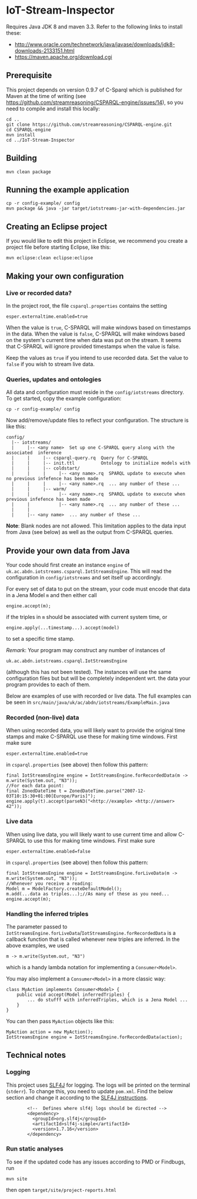 # IoT-Stream-Inspector

Requires Java JDK 8 and maven 3.3. Refer to the following links to install these:
  * http://www.oracle.com/technetwork/java/javase/downloads/jdk8-downloads-2133151.html
  * https://maven.apache.org/download.cgi

## Prerequisite

This project depends on version 0.9.7 of C-Sparql which is published for Maven at the time of writing (see https://github.com/streamreasoning/CSPARQL-engine/issues/14), so you need to compile and install this locally:

```
cd ..
git clone https://github.com/streamreasoning/CSPARQL-engine.git
cd CSPARQL-engine
mvn install
cd ../IoT-Stream-Inspector
```

## Building

```
mvn clean package
```

## Running the example application

```
cp -r config-example/ config
mvn package && java -jar target/iotstreams-jar-with-dependencies.jar
```

## Creating an Eclipse project

If you would like to edit this project in Eclipse, we recommend you create a project file before starting Eclipse, like this:
```
mvn eclipse:clean eclipse:eclipse
```

## Making your own configuration

### Live or recorded data?

In the project root, the file ```csparql.properties``` contains the setting
```
esper.externaltime.enabled=true
```
When the value is ```true```, C-SPARQL will make windows based on timestamps
in the data. When the value is ```false```, C-SPARQL will make windows
based on the system's current time when data was put on the stream.
It seems that C-SPARQL will ignore provided timestamps when the value is false.

Keep the values as ```true``` if you intend to use recorded data.
Set the value to ```false``` if you wish to stream live data.

### Queries, updates and ontologies

All data and configuration must reside in the ```config/iotstreams``` directory. To get started, copy the example configuration:
```
cp -r config-example/ config
```

Now add/remove/update files to reflect your configuration. The structure is like this:
```
config/
  |-- iotstreams/
  |     |-- <any name>  Set up one C-SPARQL query along with the associated  inference
  |     |     |-- csparql-query.rq  Query for C-SPARQL
  |     |     |-- init.ttl          Ontology to initialize models with
  |     |     |-- coldstart/
  |     |     |     |-- <any name>.rq  SPARQL update to execute when no previous infefence has been made 
  |     |     |     |-- <any name>.rq  ... any number of these ... 
  |     |     |-- warm/
  |     |           |-- <any name>.rq  SPARQL update to execute when previous infefence has been made  
  |     |           |-- <any name>.rq  ... any number of these ...
  |     |
  |     |-- <any name>  ... any number of these ...
```

**Note**: Blank nodes are not allowed.
This limitation applies to the data input from Java (see below)
as well as the output from C-SPARQL queries.

## Provide your own data from Java

Your code should first create an instance ```engine``` of ```uk.ac.abdn.iotstreams.csparql.IotStreamsEngine```. This will read the configuration in ```config/iotstreams``` and set itself up accordingly.

For every set of data to put on the stream, your code must encode
that data in a Jena Model ```m``` and then either call
```
engine.accept(m);
```
if the triples in ```m``` should be associated with current system time,
or
```
engine.apply(...timestamp...).accept(model)
```
to set a specific time stamp.

*Remark*: Your program may construct any number of instances of 
```
uk.ac.abdn.iotstreams.csparql.IotStreamsEngine
```
(although this has not been tested).
The instances will use the same configuration files but but will be
completely independent wrt. the data your program provides to each of them.

Below are examples of use with recorded or live data.
The full examples can be seen in ```src/main/java/uk/ac/abdn/iotstreams/ExampleMain.java```

### Recorded (non-live) data

When using recorded data, you will likely want to provide
the original time stamps and make C-SPARQL use these for
making time windows. First make sure 
```
esper.externaltime.enabled=true
```
in ``` csparql.properties ```
(see above) then follow this pattern:
```
final IotStreamsEngine engine = IotStreamsEngine.forRecordedData(m -> m.write(System.out, "N3"));
//For each data point:
final ZonedDateTime t = ZonedDateTime.parse("2007-12-03T10:15:30+01:00[Europe/Paris]");
engine.apply(t).accept(parseN3("<http://example> <http://answer> 42"));
```

### Live data

When using live data, you will likely want to use current time
and allow C-SPARQL to use this for
making time windows. First make sure 
```
esper.externaltime.enabled=false
```
in ``` csparql.properties ```
(see above) then follow this pattern:
```
final IotStreamsEngine engine = IotStreamsEngine.forLiveData(m -> m.write(System.out, "N3"));
//Whenever you receive a reading:
Model m = ModelFactory.createDefaultModel();
m.add(...data as triples...);//As many of these as you need...
engine.accept(m);
```

### Handling the inferred triples

The parameter passed to ```IotStreamsEngine.forLiveData```/```IotStreamsEngine.forRecordedData``` is a callback function that is called whenever
new triples are inferred. In the above examples, we used
```
m -> m.write(System.out, "N3")
```
which is a handy lambda notation for implementing a ```Consumer<Model>```.

You may also implement a ```Consumer<Model>``` in a more classic way:
```
class MyAction implements Consumer<Model> {
    public void accept(Model inferredTriples) {
        ... do stufff with inferredTriples, which is a Jena Model ...
    }
}
```
You can then pass ```MyAction``` objects like this:
```
MyAction action = new MyAction();
IotStreamsEngine engine = IotStreamsEngine.forRecordedData(action);
```

## Technical notes

### Logging

This project uses [SLF4J](http://www.slf4j.org/) for logging.
The logs will be printed on the terminal (```stderr```).
To change this, you need to update ```pom.xml```.
Find the below section and change it according to the
[SLF4J instructions](http://www.slf4j.org/manual.html#swapping).
```
        <!--  Defines where slf4j logs should be directed -->
        <dependency>
          <groupId>org.slf4j</groupId>
          <artifactId>slf4j-simple</artifactId>
          <version>1.7.16</version>
        </dependency>
```

### Run static analyses

To see if the updated code has any issues according to PMD or Findbugs, run
```
mvn site
```
then open ```target/site/project-reports.html```


